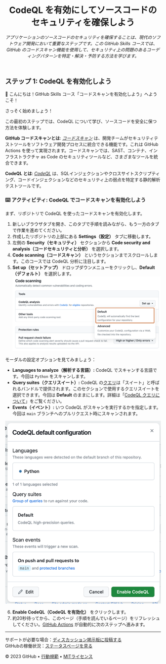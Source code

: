 <header>

<!--
  <<< 著者向けメモ: コースヘッダー >>>
  コースの作成方法については <https://skills.github.com/quickstart> を参照してください。
  1280×640 の画像、文の形式でのコース名、簡潔な説明文（斜体）を含めてください。
  リポジトリの設定では：テンプレートリポジトリを有効化し、1280×640 のソーシャル画像を追加し、マージ後は自動でブランチを削除する設定にしてください。
  「About」の隣に説明とタグを追加し、リリース、パッケージ、環境は無効にしてください。
  オープンソースライセンスを追加してください（GitHubではMITライセンスが使用されます）。
-->

# CodeQL を有効にしてソースコードのセキュリティを確保しよう

_アプリケーションのソースコードのセキュリティを確保することは、現代のソフトウェア開発において重要なステップです。この GitHub Skills コースでは、GitHub のコードスキャン機能を使用して、セキュリティ上の問題のあるコーディングパターンを特定・解決・予防する方法を学びます。_

</header>

<!--
  <<< Author notes: Step 1 >>>
  コースには3～5ステップを選んでください。
  最初のステップは簡単なものにしましょう！
  詳細説明は docs.github.com へのリンクを貼ってください。
  ステップごとに新しいタブで開くことを推奨してください！
  TBD-step-1-notes.
-->

## ステップ 1: CodeQL を有効化しよう

👋 こんにちは！GitHub Skills コース「コードスキャンを有効化しよう」へようこそ！

さっそく始めましょう！

この最初のステップでは、CodeQL について学び、ソースコードを安全に保つ方法を体験します。

**GitHub コードスキャンとは**: _[コードスキャン](https://docs.github.com/ja/code-security/code-scanning/automatically-scanning-your-code-for-vulnerabilities-and-errors/about-code-scanning)_ は、開発チームがセキュリティテストツールをソフトウェア開発プロセスに統合できる機能です。これは GitHub Actions を使って実現されます。コードスキャンでは、SAST、コンテナ、インフラストラクチャ as Code のセキュリティツールなど、さまざまなツールを統合できます。

**CodeQL とは**: _[CodeQL](https://docs.github.com/ja/code-security/code-scanning/automatically-scanning-your-code-for-vulnerabilities-and-errors/about-code-scanning-with-codeql)_ は、SQLインジェクションやクロスサイトスクリプティング、コードインジェクションなどのセキュリティ上の弱点を特定する静的解析テストツールです。

### :keyboard: アクティビティ: CodeQL でコードスキャンを有効化しよう

まず、リポジトリで CodeQL を使ったコードスキャンを有効化します。

1. 新しいブラウザタブを開き、このタブで手順を読みながら、もう一方のタブで作業を進めてください。
2. 作成したリポジトリの上部にある **Settings（設定）** タブに移動します。
3. 左側の **Security（セキュリティ）** セクションから **Code security and analysis（コードセキュリティと分析）** を選択します。
4. **Code scanning（コードスキャン）** というセクションまでスクロールします。このコースでは CodeQL 分析に注目します。
5. **Set up（セットアップ）** ドロップダウンメニューをクリックし、**Default（デフォルト）** を選択します。
![enable-code-scanning-default.png](/images/enable-code-scanning-default.png)

モーダルの設定オプションを見てみましょう：

  - **Languages to analyze（解析する言語）:** CodeQL でスキャンする言語です。今回は `Python` をスキャンします。
  - **Query suites（クエリスイート）:** CodeQL の[クエリ](https://docs.github.com/ja/code-security/code-scanning/automatically-scanning-your-code-for-vulnerabilities-and-errors/about-code-scanning-with-codeql#about-codeql-queries)は「スイート」と呼ばれるバンドルで提供されます。このセクションで使用するクエリスイートを選択できます。今回は **Default** のままにします。詳細は「[CodeQL クエリについて](https://docs.github.com/ja/code-security/code-scanning/automatically-scanning-your-code-for-vulnerabilities-and-errors/about-code-scanning-with-codeql#about-codeql-queries)」をご覧ください。
  - **Events（イベント）:** いつ CodeQL がスキャンを実行するかを指定します。今回は `main` ブランチへのプルリクエスト時にスキャンされます。

![codeql-default-configuration-box.png](/images/codeql-default-configuration-box.png)

6. **Enable CodeQL（CodeQL を有効化）** をクリックします。
7. 約20秒待ってから、このページ（手順を読んでいるページ）をリフレッシュしてください。[GitHub Actions](https://docs.github.com/ja/actions) が自動的に次のステップへ進みます。

<footer>

<!--
  <<< 著者向けメモ: フッター >>>
  サポートリンク、GitHubステータス、行動規範、ライセンスなどを追加してください。
-->

---

サポートが必要な場合：[ディスカッション掲示板に投稿する](https://github.com/orgs/skills/discussions/categories/introduction-to-codeql)  
GitHubの稼働状況：[ステータスページを見る](https://www.githubstatus.com/)

&copy; 2023 GitHub &bull; [行動規範](https://www.contributor-covenant.org/version/2/1/code_of_conduct/code_of_conduct.md) &bull; [MITライセンス](https://gh.io/mit)

</footer>
